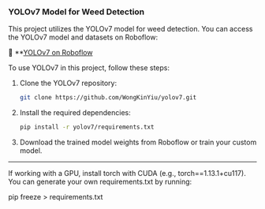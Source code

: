 

### YOLOv7 Model for Weed Detection 
This project utilizes the YOLOv7 model for weed detection. You can access the YOLOv7 model and datasets on Roboflow:  

🔗 **[YOLOv7 on Roboflow](https://universe.roboflow.com/deep-learning-assignment-ewyc5/weed-detection-d7dau/dataset/7 )   

To use YOLOv7 in this project, follow these steps:  
1. Clone the YOLOv7 repository:  
   ```bash
   git clone https://github.com/WongKinYiu/yolov7.git
   ```  
2. Install the required dependencies:  
   ```bash
   pip install -r yolov7/requirements.txt
   ```  
3. Download the trained model weights from Roboflow or train your custom model.

---
If working with a GPU, install torch with CUDA (e.g., torch==1.13.1+cu117).
You can generate your own requirements.txt by running:

pip freeze > requirements.txt
